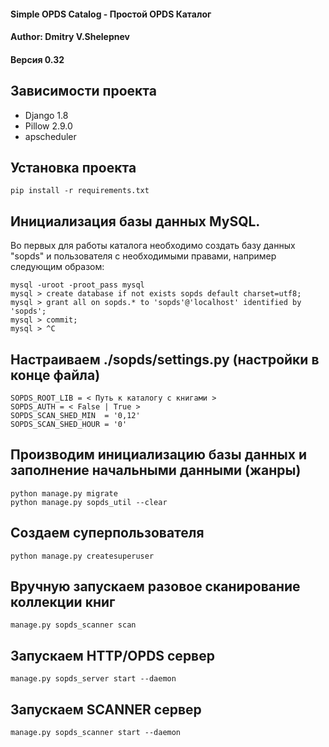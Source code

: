 #### Simple OPDS Catalog - Простой OPDS Каталог  
#### Author: Dmitry V.Shelepnev  
#### Версия 0.32


## Зависимости проекта
- Django 1.8
- Pillow 2.9.0
- apscheduler

## Установка проекта
	pip install -r requirements.txt

## Инициализация базы данных MySQL.
Во первых для работы каталога необходимо создать базу данных "sopds" и пользователя с необходимыми правами,
например следующим образом:

	mysql -uroot -proot_pass mysql  
	mysql > create database if not exists sopds default charset=utf8;  
	mysql > grant all on sopds.* to 'sopds'@'localhost' identified by 'sopds';  
	mysql > commit;  
	mysql > ^C  

## Настраиваем ./sopds/settings.py (настройки в конце файла)

	SOPDS_ROOT_LIB = < Путь к каталогу с книгами >
	SOPDS_AUTH = < False | True >
	SOPDS_SCAN_SHED_MIN  = '0,12'
	SOPDS_SCAN_SHED_HOUR = '0'
    
## Производим инициализацию базы данных и заполнение начальными данными (жанры)
	python manage.py migrate
	python manage.py sopds_util --clear
	
## Cоздаем суперпользователя
	python manage.py createsuperuser
	
## Вручную запускаем разовое сканирование коллекции книг
	manage.py sopds_scanner scan

## Запускаем HTTP/OPDS сервер
	manage.py sopds_server start --daemon
	
## Запускаем SCANNER сервер
	manage.py sopds_scanner start --daemon

